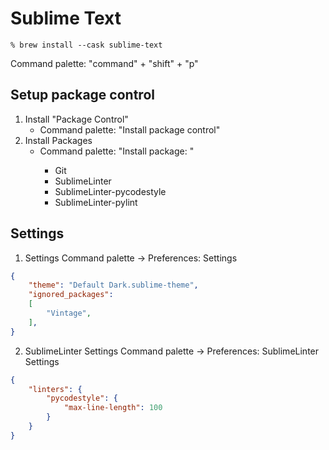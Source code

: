 # Sublime Text

```% brew install --cask sublime-text```

Command palette: "command" + "shift" + "p"

## Setup package control
1. Install "Package Control"
    - Command palette: "Install package control"
2. Install Packages
    - Command palette: "Install package: <package>"
        - Git
        - SublimeLinter
        - SublimeLinter-pycodestyle
        - SublimeLinter-pylint


## Settings
1. Settings
Command palette -> Preferences: Settings
```json
{
	"theme": "Default Dark.sublime-theme",
	"ignored_packages":
	[
		"Vintage",
	],
}
```

2. SublimeLinter Settings
Command palette -> Preferences: SublimeLinter Settings
```json
{
    "linters": {
        "pycodestyle": {
            "max-line-length": 100
        }
    }
}
```

